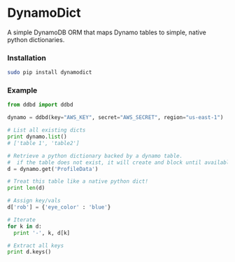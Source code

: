 DynamoDict
==========

A simple DynamoDB ORM that maps Dynamo tables to simple, native python dictionaries.


### Installation

```bash
sudo pip install dynamodict
```

### Example

```python
from ddbd import ddbd

dynamo = ddbd(key="AWS_KEY", secret="AWS_SECRET", region="us-east-1")

# List all existing dicts
print dynamo.list()
# ['table 1', 'table2']

# Retrieve a python dictionary backed by a dynamo table.
#  if the table does not exist, it will create and block until available
d = dynamo.get('ProfileData')

# Treat this table like a native python dict!
print len(d)

# Assign key/vals
d['rob'] = {'eye_color' : 'blue'}

# Iterate
for k in d:
  print '-', k, d[k]

# Extract all keys
print d.keys()

```

